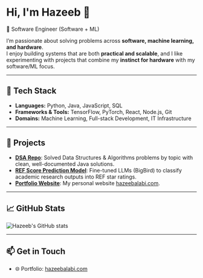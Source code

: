 # Hi, I'm Hazeeb 👋  

🚀 Software Engineer (Software + ML) 

I’m passionate about solving problems across **software, machine learning, and hardware**.  
I enjoy building systems that are both **practical and scalable**, and I like experimenting with projects that combine my **instinct for hardware** with my software/ML focus.  

---

## 🔧 Tech Stack
- **Languages:** Python, Java, JavaScript, SQL  
- **Frameworks & Tools:** TensorFlow, PyTorch, React, Node.js, Git  
- **Domains:** Machine Learning, Full-stack Development, IT Infrastructure  

---

## 📌 Projects
- [**DSA Repo**](https://github.com/hzblabs/DSA-Repo): Solved Data Structures & Algorithms problems by topic with clean, well-documented Java solutions.  
- [**REF Score Prediction Model**](https://github.com/hzblabs/REF-Score-prediction-model): Fine-tuned LLMs (BigBird) to classify academic research outputs into REF star ratings.  
- [**Portfolio Website**](https://github.com/hzblabs/Portfolio-Website): My personal website [hazeebalabi.com](https://hazeebalabi.com).  

---

## 📈 GitHub Stats
![Hazeeb's GitHub stats](https://github-readme-stats.vercel.app/api?username=hzblabs&show_icons=true&theme=radical)  

---

## 📫 Get in Touch
- 🌐 Portfolio: [hazeebalabi.com](https://hazeebalabi.com)  
